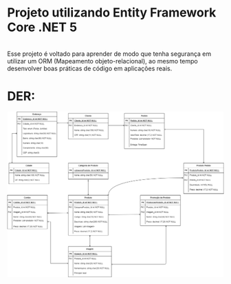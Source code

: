 
<h1>Projeto utilizando Entity Framework Core .NET 5 </h1><br> 
Esse projeto é voltado para aprender de modo que tenha segurança em utilizar um ORM (Mapeamento objeto-relacional), ao mesmo tempo desenvolver boas práticas de código em aplicações reais.
<h1>DER: </h1>
<img src="https://github.com/Hozenyth/CpmPedidos/blob/master/CpmPedidos.drawio.png?raw=true">
